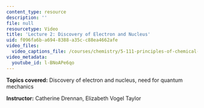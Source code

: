 ```yaml
---
content_type: resource
description: ''
file: null
resourcetype: Video
title: 'Lecture 2: Discovery of Electron and Nucleus'
uid: f096fa6b-a694-8388-a35c-c88ea4662afe
video_files:
  video_captions_file: /courses/chemistry/5-111-principles-of-chemical-science-fall-2008/video-lectures/lecture-2/l-BNoAPe6qo.vtt
video_metadata:
  youtube_id: l-BNoAPe6qo
---
```


**Topics covered:** Discovery of electron and nucleus, need for quantum mechanics

**Instructor:** Catherine Drennan, Elizabeth Vogel Taylor